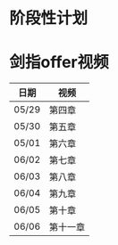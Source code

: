 # 阶段性计划

# 剑指offer视频
 日期  | 视频
----  | ----
05/29 | 第四章
05/30 | 第五章
05/01 | 第六章
06/02 | 第七章
06/03 | 第八章
06/04 | 第九章
06/05 | 第十章
06/06 | 第十一章







